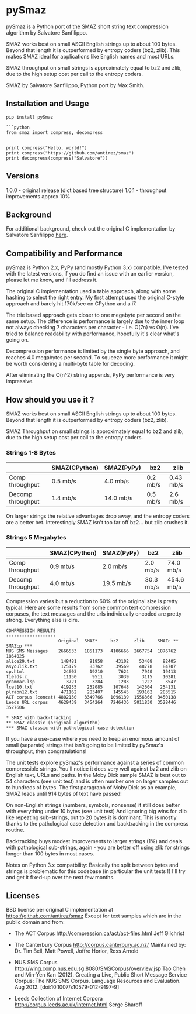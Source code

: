 # pySmaz

pySmaz is a Python port of the [SMAZ](https://github.com/antirez/smaz) short
string text compression algorithm by Salvatore Sanfilippo.

SMAZ works best on small ASCII English strings up to about 100 bytes. Beyond
that length it is outperformed by entropy coders (bz2, zlib).  This makes SMAZ
ideal for applications like English names and most URLs.

SMAZ throughput on small strings is approximately equal to bz2 and zlib, due to
the high setup cost per call to the entropy coders.

SMAZ by Salvatore Sanfilippo, Python port by Max Smith.

## Installation and Usage

```
pip install pySmaz

```python
from smaz import compress, decompress


print compress("Hello, world!")
print compress("https://github.com/antirez/smaz")
print decompress(compress("Salvatore"))
```

## Versions

1.0.0 - original release (dict based tree structure)
1.0.1 - throughput improvements approx 10%

## Background

For additional background, check out the original C implementation by Salvatore
Sanfilippo [here](https://github.com/antirez/smaz).

## Compatibility and Performance

pySmaz is Python 2.x, PyPy (and mostly Python 3.x) compatible. I've tested with
the latest versions, if you do find an issue with an earlier version, please
let me know, and I'll address it.

The original C implementation used a table approach, along with some hashing to
select the right entry. My first attempt used the original C-style approach and
barely hit 170k/sec on CPython and a i7.

The trie based approach gets closer to one megabyte per second on the same
setup. The difference is performance is largely due to the inner loop not
always checking 7 characters per character - i.e. O(7n) vs O(n). I've tried to
balance readability with performance, hopefully it's clear what's going on.

Decompression performance is limited by the single byte approach, and reaches
4.0 megabytes per second. To squeeze more performance it might be worth
considering a multi-byte table for decoding.

After eliminating the O(n^2) string appends, PyPy performance is very
impressive.

## How should you use it ?

SMAZ works best on small ASCII English strings up to about 100 bytes. Beyond
that length it is outperformed by entropy coders (bz2, zlib).

SMAZ Throughput on small strings is approximately equal to bz2 and zlib, due
to the high setup cost per call to the entropy coders.

### Strings 1-8 Bytes

|                   | SMAZ(CPython) | SMAZ(PyPy) | bz2      | zlib      |
| ----------------- | ------------- | ---------- | -------- | --------- |
| Comp throughput   | 0.5 mb/s      | 4.0 mb/s   | 0.2 mb/s | 0.43 mb/s |
| Decomp throughput | 1.4 mb/s      | 14.0 mb/s  | 0.5 mb/s | 2.6 mb/s  |

On larger strings the relative advantages drop away, and the entropy coders
are a better bet. Interestingly SMAZ isn't too far off bz2... but zlib crushes
it.

### Strings 5 Megabytes

|                   | SMAZ(CPython) | SMAZ(PyPy) | bz2       | zlib       |
| ----------------- | ------------- | ---------- | --------- | ---------- |
| Comp throughput   | 0.9 mb/s      | 2.0 mb/s   | 2.0 mb/s  | 74.0 mb/s  |
| Decomp throughput | 4.0 mb/s      | 19.5 mb/s  | 30.3 mb/s | 454.6 mb/s |

Compression varies but a reduction to 60% of the original size is pretty
typical. Here are some results from some common text compression corpuses, the
text messages and the urls individually encoded are pretty strong. Everything
else is dire.

```
COMPRESSION RESULTS
-------------------
                    Original  SMAZ*     bz2      zlib     SMAZc **  SMAZcp ***
NUS SMS Messages    2666533   1851173   4106666  2667754  1876762   1864025
alice29.txt          148481     91958     43102    53408    92405
asyoulik.txt         125179     83762     39569    48778    84707
cp.html               24603     19210      7624     7940    19413
fields.c              11150      9511      3039     3115    10281
grammar.lsp            3721      3284      1283     1222     3547
lcet10.txt           419235    252085    107648   142604   254131
plrabn12.txt         471162    283407    145545   193162   283515
ACT corpus (concat) 4802130   3349766   1096139  1556366  3450138
Leeds URL corpus    4629439   3454264   7246436  5011830  3528446   3527606

* SMAZ with back-tracking
** SMAZ classic (original algorithm)
*** SMAZ classic with pathological case detection
```

If you have a use-case where you need to keep an enormous amount of small
(separate) strings that isn't going to be limited by pySmaz's throughput, then
congratulations!

The unit tests explore pySmaz's performance against a series of common
compressible strings. You'll notice it does very well against bz2 and zlib on
English text, URLs and paths. In the Moby Dick sample SMAZ is best out to 54
characters (see unit test) and is often number one on larger samples out to
hundreds of bytes. The first paragraph of Moby Dick as an example, SMAZ leads
until 914 bytes of text have passed!

On non-English strings (numbers, symbols, nonsense) it still does better with
everything under 10 bytes (see unit test) And ignoring big wins for zlib like
repeating sub-strings, out to 20 bytes it is dominant. This is mostly thanks
to the pathological case detection and backtracking in the compress routine.

Backtracking buys modest improvements to larger strings (1%) and deals with
pathological sub-strings, again - you are better off using zlib for strings
longer than 100 bytes in most cases.

Notes on Python 3.x compatbility: Basically the split between bytes and
strings is problematic for this codebase (in particular the unit tests !)
I'll try and get it fixed-up over the next few months.

## Licenses

BSD license per original C implementation at https://github.com/antirez/smaz
Except for text samples which are in the public domain and from:

* The ACT Corpus
  http://compression.ca/act/act-files.html
  Jeff Gilchrist

* The Canterbury Corpus
  http://corpus.canterbury.ac.nz/
  Maintained by: Dr. Tim Bell, Matt Powell, Joffre Horlor, Ross Arnold

* NUS SMS Corpus
  http://wing.comp.nus.edu.sg:8080/SMSCorpus/overview.jsp
  Tao Chen and Min-Yen Kan (2012). Creating a Live, Public Short Message Service Corpus: The NUS SMS Corpus.
  Language Resources and Evaluation. Aug 2012. [doi:10.1007/s10579-012-9197-9]

* Leeds Collection of Internet Corpora
  http://corpus.leeds.ac.uk/internet.html
  Serge Sharoff
